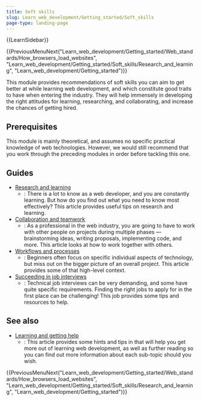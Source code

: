 ```yaml
---
title: Soft skills
slug: Learn_web_development/Getting_started/Soft_skills
page-type: landing-page
---
```


{{LearnSidebar}}

{{PreviousMenuNext("Learn_web_development/Getting_started/Web_standards/How_browsers_load_websites", "Learn_web_development/Getting_started/Soft_skills/Research_and_learning", "Learn_web_development/Getting_started")}}

This module provides recommendations of soft skills you can aim to get better at while learning web development, and which constitute good traits to have when entering the industry. They will help immensely in developing the right attitudes for learning, researching, and collaborating, and increase the chances of getting hired.

## Prerequisites

This module is mainly theoretical, and assumes no specific practical knowledge of web technologies. However, we would still recommend that you work through the preceding modules in order before tackling this one.

## Guides

- [Research and learning](/en-US/docs/Learn_web_development/Getting_started/Soft_skills/Research_and_learning)
  - : There is a lot to know as a web developer, and you are constantly learning. But how do you find out what you need to know most effectively? This article provides useful tips on research and learning.
- [Collaboration and teamwork](/en-US/docs/Learn_web_development/Getting_started/Soft_skills/Collaboration_and_teamwork)
  - : As a professional in the web industry, you are going to have to work with other people on projects during multiple phases — brainstorming ideas, writing proposals, implementing code, and more. This article looks at how to work together with others.
- [Workflows and processes](/en-US/docs/Learn_web_development/Getting_started/Soft_skills/Workflows_and_processes)
  - : Beginners often focus on specific individual aspects of technology, but miss out on the bigger picture of an overall project. This article provides some of that high-level context.
- [Succeeding in job interviews](/en-US/docs/Learn_web_development/Getting_started/Soft_skills/Job_interviews)
  - : Technical job interviews can be very demanding, and some have quite specific requirements. Finding the right jobs to apply for in the first place can be challenging! This job provides some tips and resources to help.

## See also

- [Learning and getting help](/en-US/docs/Learn_web_development/Getting_started/Soft_skills/Learning_and_getting_help)
  - : This article provides some hints and tips in that will help you get more out of learning web development, as well as further reading so you can find out more information about each sub-topic should you wish.

{{PreviousMenuNext("Learn_web_development/Getting_started/Web_standards/How_browsers_load_websites", "Learn_web_development/Getting_started/Soft_skills/Research_and_learning", "Learn_web_development/Getting_started")}}

